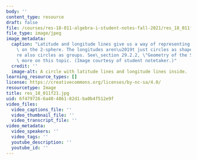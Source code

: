 ```yaml
---
body: ''
content_type: resource
draft: false
file: /courses/res-18-011-algebra-i-student-notes-fall-2021/res_18_011f21.jpg
file_type: image/jpeg
image_metadata:
  caption: "Latitude and longitude lines give us a way of representing our location\
    \ on the 2-sphere. The longitudes aren\u2019t just circles as shapes, they\u2019\
    re also circles as groups. See\_section 29.2.2, \"Geometry of the Sphere,\" for\
    \ more on this topic. (Image courtesy of student notetaker.)"
  credit: ''
  image-alt: A circle with latitude lines and longitude lines inside.
learning_resource_types: []
license: https://creativecommons.org/licenses/by-nc-sa/4.0/
resourcetype: Image
title: res_18_011f21.jpg
uid: 6f479726-6a40-4861-82d1-ba0b4f512e9f
video_files:
  video_captions_file: ''
  video_thumbnail_file: ''
  video_transcript_file: ''
video_metadata:
  video_speakers: ''
  video_tags: ''
  youtube_description: ''
  youtube_id: ''
---
```


